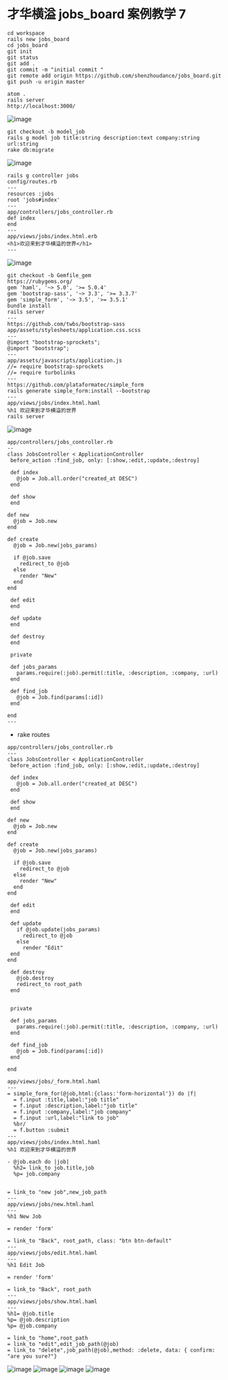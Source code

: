 # 才华横溢 jobs_board 案例教学 7

```
cd workspace
rails new jobs_board
cd jobs_board
git init
git status
git add .
git commit -m "initial commit "
git remote add origin https://github.com/shenzhoudance/jobs_board.git
git push -u origin master
```
```
atom .
rails server
http://localhost:3000/
```
![image](https://ws4.sinaimg.cn/large/006tKfTcgy1fpflfdsersj316q0xm4nx.jpg)
```
git checkout -b model_job
rails g model job title:string description:text company:string url:string
rake db:migrate
```
![image](https://ws3.sinaimg.cn/large/006tKfTcgy1fpflm7b1e4j31cq0judjv.jpg)
```
rails g controller jobs
config/routes.rb
---
resources :jobs
root 'jobs#index'
---
app/controllers/jobs_controller.rb
def index
end
---
app/views/jobs/index.html.erb
<h1>欢迎来到才华横溢的世界</h1>
---
```
![image](https://ws1.sinaimg.cn/large/006tKfTcgy1fpfluwiv4dj310y0eq0tm.jpg)

```
git checkout -b Gemfile_gem
https://rubygems.org/
gem 'haml', '~> 5.0', '>= 5.0.4'
gem 'bootstrap-sass', '~> 3.3', '>= 3.3.7'
gem 'simple_form', '~> 3.5', '>= 3.5.1'
bundle install
rails server
---
https://github.com/twbs/bootstrap-sass
app/assets/stylesheets/application.css.scss
---
@import "bootstrap-sprockets";
@import "bootstrap";
---
app/assets/javascripts/application.js
//= require bootstrap-sprockets
//= require turbolinks
---
https://github.com/plataformatec/simple_form
rails generate simple_form:install --bootstrap
---
app/views/jobs/index.html.haml
%h1 欢迎来到才华横溢的世界
rails server
```
![image](https://ws1.sinaimg.cn/large/006tKfTcgy1fpfluwiv4dj310y0eq0tm.jpg)
```
app/controllers/jobs_controller.rb
--
class JobsController < ApplicationController
 before_action :find_job, only: [:show,:edit,:update,:destroy]

 def index
   @job = Job.all.order("created_at DESC")
 end

 def show
 end

def new
  @job = Job.new
end

def create
  @job = Job.new(jobs_params)

  if @job.save
    redirect_to @job
  else
    render "New"
  end
end

 def edit
 end

 def update
 end

 def destroy
 end

 private

 def jobs_params
   params.require(:job).permit(:title, :description, :company, :url)
 end

 def find_job
   @job = Job.find(params[:id])
 end

end
---
```

- rake routes

```
app/controllers/jobs_controller.rb
---
class JobsController < ApplicationController
 before_action :find_job, only: [:show,:edit,:update,:destroy]

 def index
   @job = Job.all.order("created_at DESC")
 end

 def show
 end

def new
  @job = Job.new
end

def create
  @job = Job.new(jobs_params)

  if @job.save
    redirect_to @job
  else
    render "New"
  end
end

 def edit
 end

 def update
   if @job.update(jobs_params)
     redirect_to @job
   else
     render "Edit"
 end
end

 def destroy
   @job.destroy
   redirect_to root_path
 end


 private

 def jobs_params
   params.require(:job).permit(:title, :description, :company, :url)
 end

 def find_job
   @job = Job.find(params[:id])
 end

end
```
```
app/views/jobs/_form.html.haml
---
= simple_form_for(@job,html:{class:'form-horizontal'}) do |f|
  = f.input :title,label:"job title"
  = f.input :description,label:"job title"
  = f.input :company,label:"job company"
  = f.input :url,label:"link to job"
  %br/
  = f.button :submit
---
app/views/jobs/index.html.haml
%h1 欢迎来到才华横溢的世界

- @job.each do |job|
  %h2= link_to job.title,job
  %p= job.company


= link_to "new job",new_job_path
---
app/views/jobs/new.html.haml
---
%h1 New Job

= render 'form'

= link_to "Back", root_path, class: "btn btn-default"
---
app/views/jobs/edit.html.haml
---
%h1 Edit Job

= render 'form'

= link_to "Back", root_path
---
app/views/jobs/show.html.haml
---
%h1= @job.title
%p= @job.description
%p= @job.company

= link_to "home",root_path
= link_to "edit",edit_job_path(@job)
= link_to "delete",job_path(@job),method: :delete, data: { confirm: "are you sure?"}

```
![image](https://ws4.sinaimg.cn/large/006tKfTcgy1fpfupu2twmj30yw0gy3zo.jpg)
![image](https://ws4.sinaimg.cn/large/006tKfTcgy1fpfuovfa8uj30ua0v23zz.jpg)
![image](https://ws3.sinaimg.cn/large/006tKfTcgy1fpfup5rl63j30t20suta6.jpg)
![image](https://ws3.sinaimg.cn/large/006tKfTcgy1fpfupkpcpwj30jq0cct94.jpg)
